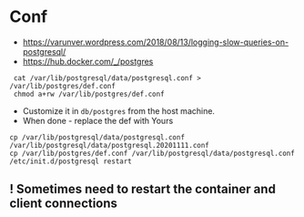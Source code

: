 # Conf

* https://varunver.wordpress.com/2018/08/13/logging-slow-queries-on-postgresql/
* https://hub.docker.com/_/postgres

```shell
 cat /var/lib/postgresql/data/postgresql.conf > /var/lib/postgres/def.conf
 chmod a+rw /var/lib/postgres/def.conf
```
* Customize it in `db/postgres` from the host machine.
* When done - replace the def with Yours

```shell
cp /var/lib/postgresql/data/postgresql.conf /var/lib/postgresql/data/postgresql.20201111.conf
cp /var/lib/postgres/def.conf /var/lib/postgresql/data/postgresql.conf
/etc/init.d/postgresql restart
```

## ! Sometimes need to restart the container and client connections
